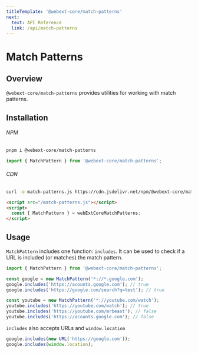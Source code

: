 ```yaml
---
titleTemplate: '@webext-core/match-patterns'
next:
  text: API Reference
  link: /api/match-patterns
---
```


# Match Patterns

<ChipGroup>
  <Chip text="MV2" type="manifest" />
  <Chip text="MV3" type="manifest" />
  <Chip text="Chrome" type="browser" />
  <Chip text="Firefox" type="browser" />
  <Chip text="Safari" type="browser" />
</ChipGroup>

## Overview

`@webext-core/match-patterns` provides utilities for working with match patterns.

## Installation

###### NPM

```sh
pnpm i @webext-core/match-patterns
```

```ts
import { MatchPattern } from '@webext-core/match-patterns';
```

###### CDN

```sh
curl -o match-patterns.js https://cdn.jsdelivr.net/npm/@webext-core/match-patterns/lib/index.global.js
```

```html
<script src="/match-patterns.js"></script>
<script>
  const { MatchPattern } = webExtCoreMatchPatterns;
</script>
```

## Usage

`MatchPattern` includes one function: `includes`. It can be used to check if a URL is included (or matches) the match pattern.

```ts
import { MatchPattern } from '@webext-core/match-patterns';

const google = new MatchPattern('*://*.google.com');
google.includes('https://acounts.google.com'); // true
google.includes('https://google.com/search?q=test'); // true

const youtube = new MatchPattern('*://youtube.com/watch');
youtube.includes('https://youtube.com/watch'); // true
youtube.includes('https://youtube.com/mrbeast'); // false
youtube.includes('https://acounts.google.com'); // false
```

`includes` also accepts URLs and `window.location`

```ts
google.includes(new URL('https://google.com'));
google.includes(window.location);
```
